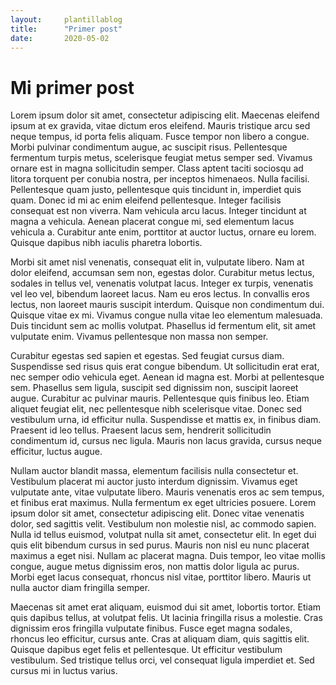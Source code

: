 ```yaml
---
layout:		plantillablog
title:		"Primer post"
date:		2020-05-02
---
```

# Mi primer post
Lorem ipsum dolor sit amet, consectetur adipiscing elit. Maecenas eleifend ipsum at ex gravida, vitae dictum eros eleifend. Mauris tristique arcu sed neque tempus, id porta felis aliquam. Fusce tempor non libero a congue. Morbi pulvinar condimentum augue, ac suscipit risus. Pellentesque fermentum turpis metus, scelerisque feugiat metus semper sed. Vivamus ornare est in magna sollicitudin semper. Class aptent taciti sociosqu ad litora torquent per conubia nostra, per inceptos himenaeos. Nulla facilisi. Pellentesque quam justo, pellentesque quis tincidunt in, imperdiet quis quam. Donec id mi ac enim eleifend pellentesque. Integer facilisis consequat est non viverra. Nam vehicula arcu lacus. Integer tincidunt at magna a vehicula. Aenean placerat congue mi, sed elementum lacus vehicula a. Curabitur ante enim, porttitor at auctor luctus, ornare eu lorem. Quisque dapibus nibh iaculis pharetra lobortis.

Morbi sit amet nisl venenatis, consequat elit in, vulputate libero. Nam at dolor eleifend, accumsan sem non, egestas dolor. Curabitur metus lectus, sodales in tellus vel, venenatis volutpat lacus. Integer ex turpis, venenatis vel leo vel, bibendum laoreet lacus. Nam eu eros lectus. In convallis eros lectus, non laoreet mauris suscipit interdum. Quisque non condimentum dui. Quisque vitae ex mi. Vivamus congue nulla vitae leo elementum malesuada. Duis tincidunt sem ac mollis volutpat. Phasellus id fermentum elit, sit amet vulputate enim. Vivamus pellentesque non massa non semper.

Curabitur egestas sed sapien et egestas. Sed feugiat cursus diam. Suspendisse sed risus quis erat congue bibendum. Ut sollicitudin erat erat, nec semper odio vehicula eget. Aenean id magna est. Morbi at pellentesque sem. Phasellus sem ligula, suscipit sed dignissim non, suscipit laoreet augue. Curabitur ac pulvinar mauris. Pellentesque quis finibus leo. Etiam aliquet feugiat elit, nec pellentesque nibh scelerisque vitae. Donec sed vestibulum urna, id efficitur nulla. Suspendisse et mattis ex, in finibus diam. Praesent id leo tellus. Praesent lacus sem, hendrerit sollicitudin condimentum id, cursus nec ligula. Mauris non lacus gravida, cursus neque efficitur, luctus augue.

Nullam auctor blandit massa, elementum facilisis nulla consectetur et. Vestibulum placerat mi auctor justo interdum dignissim. Vivamus eget vulputate ante, vitae vulputate libero. Mauris venenatis eros ac sem tempus, et finibus erat maximus. Nulla fermentum ex eget ultricies posuere. Lorem ipsum dolor sit amet, consectetur adipiscing elit. Donec vitae venenatis dolor, sed sagittis velit. Vestibulum non molestie nisl, ac commodo sapien. Nulla id tellus euismod, volutpat nulla sit amet, consectetur elit. In eget dui quis elit bibendum cursus in sed purus. Mauris non nisl eu nunc placerat maximus a eget nisi. Nullam ac placerat magna. Duis tempor, leo vitae mollis congue, augue metus dignissim eros, non mattis dolor ligula ac purus. Morbi eget lacus consequat, rhoncus nisl vitae, porttitor libero. Mauris ut nulla auctor diam fringilla semper.

Maecenas sit amet erat aliquam, euismod dui sit amet, lobortis tortor. Etiam quis dapibus tellus, at volutpat felis. Ut lacinia fringilla risus a molestie. Cras dignissim eros fringilla vulputate finibus. Fusce eget magna sodales, rhoncus leo efficitur, cursus ante. Cras at aliquam diam, quis sagittis elit. Quisque dapibus eget felis et pellentesque. Ut efficitur vestibulum vestibulum. Sed tristique tellus orci, vel consequat ligula imperdiet et. Sed cursus mi in luctus varius. 
